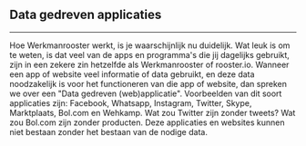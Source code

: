 ## Data gedreven applicaties
---
Hoe Werkmanrooster werkt, is je waarschijnlijk nu duidelijk. Wat leuk is om te weten, is dat veel van de apps en programma's die jij dagelijks gebruikt, zijn in een zekere zin hetzelfde als Werkmanrooster of rooster.io. Wanneer een app of website veel informatie of data gebruikt, en deze data noodzakelijk is voor het functioneren van die app of website, dan spreken we over een "Data gedreven (web)applicatie". Voorbeelden van dit soort applicaties zijn: Facebook, Whatsapp, Instagram, Twitter, Skype, Marktplaats, Bol.com en Wehkamp. Wat zou Twitter zijn zonder tweets? Wat zou Bol.com zijn zonder producten. Deze applicaties en websites kunnen niet bestaan zonder het bestaan van de nodige data.

